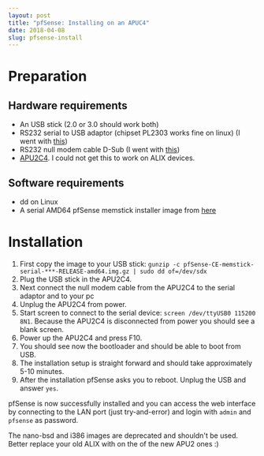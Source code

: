 ```yaml
---
layout: post
title: "pfSense: Installing on an APUC4"
date: 2018-04-08
slug: pfsense-install
---
```


# Preparation

## Hardware requirements

* An USB stick (2.0 or 3.0 should work both)
* RS232 serial to USB adaptor (chipset PL2303 works fine on linux) (I went with [this](http://www.ugreen.com.cn/product-681-en.html))
* RS232 null modem cable D-Sub (I went with [this](https://www.ebay.de/itm/RS-232-Nullmodem-Kabel-9-polig-D-Sub-1-5m-Lila-Grundpreis-1-33-m/251064020240))
* [APU2C4](https://www.pcengines.ch/apu2c4.htm). I could not get this to work on ALIX devices.

## Software requirements
* dd on Linux
* A serial AMD64 pfSense memstick installer image from [here](https://www.pfsense.org/download/)

# Installation
1. First copy the image to your USB stick:
``
gunzip -c pfSense-CE-memstick-serial-***-RELEASE-amd64.img.gz | sudo dd of=/dev/sdx
``
2. Plug the USB stick in the APU2C4.
3. Next connect the null modem cable from the APU2C4 to the serial adaptor and to your pc
4. Unplug the APU2C4 from power.
5. Start screen to connect to the serial device:
``
screen /dev/ttyUSB0 115200 8N1
``.
Because the APU2C4 is disconnected from power you should see a blank screen.
6. Power up the APU2C4 and press F10.
7. You should see now the bootloader and should be able to boot from USB.
8. The installation setup is straight forward and should take approximately 5-10 minutes.
9. After the installation pfSense asks you to reboot. Unplug the USB and answer `yes`.

pfSense is now successfully installed and you can access the web interface by connecting to the LAN port (just try-and-error) and login with `admin` and `pfsense` as password.

The nano-bsd and i386 images are deprecated and shouldn't be used. Better replace your old ALIX with on the of the new APU2 ones :)
